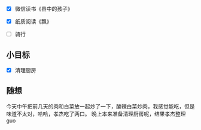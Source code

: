 - [x] 微信读书《县中的孩子》
- [x] 纸质阅读《飘》
- [ ] 骑行


## 小目标
- [x] 清理厨房

## 随想
今天中午把前几天的肉和白菜放一起炒了一下，酸辣白菜炒肉，我感觉能吃，但是味道不太对，哈哈，孝杰吃了两口。
晚上本来准备清理厨房呢，结果孝杰整理guo